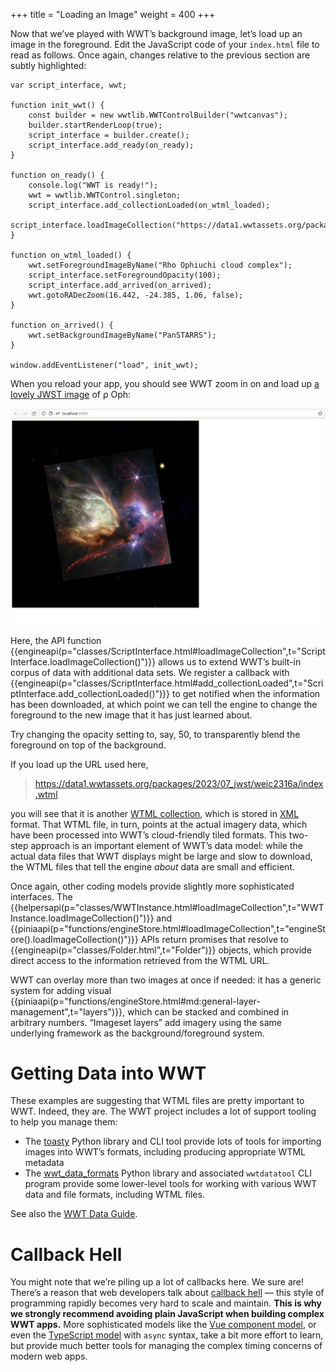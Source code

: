 +++
title = "Loading an Image"
weight = 400
+++

Now that we’ve played with WWT’s background image, let’s load up an image in the
foreground. Edit the JavaScript code of your `index.html` file to read as
follows. Once again, changes relative to the previous section are subtly
highlighted:
```js,hl_lines=13-14 17-22
var script_interface, wwt;

function init_wwt() {
    const builder = new wwtlib.WWTControlBuilder("wwtcanvas");
    builder.startRenderLoop(true);
    script_interface = builder.create();
    script_interface.add_ready(on_ready);
}

function on_ready() {
    console.log("WWT is ready!");
    wwt = wwtlib.WWTControl.singleton;
    script_interface.add_collectionLoaded(on_wtml_loaded);
    script_interface.loadImageCollection("https://data1.wwtassets.org/packages/2023/07_jwst/weic2316a/index.wtml");
}

function on_wtml_loaded() {
    wwt.setForegroundImageByName("Rho Ophiuchi cloud complex");
    script_interface.setForegroundOpacity(100);
    script_interface.add_arrived(on_arrived);
    wwt.gotoRADecZoom(16.442, -24.385, 1.06, false);
}

function on_arrived() {
    wwt.setBackgroundImageByName("PanSTARRS");
}

window.addEventListener("load", init_wwt);
```

When you reload your app, you should see WWT zoom in on and load up [a lovely
JWST image][weic2316a] of ρ Oph:

[weic2316a]: https://esawebb.org/images/weic2316a/

![WWT showing Rho Oph as imaged by JWST](rho-oph.jpg)

Here, the API function
{{engineapi(p="classes/ScriptInterface.html#loadImageCollection",t="ScriptInterface.loadImageCollection()")}}
allows us to extend WWT’s built-in corpus of data with additional data sets. We
register a callback with
{{engineapi(p="classes/ScriptInterface.html#add_collectionLoaded",t="ScriptInterface.add_collectionLoaded()")}}
to get notified when the information has been downloaded, at which point we can
tell the engine to change the foreground to the new image that it has just
learned about.

<div class="callout callout-note">

Try changing the opacity setting to, say, 50, to transparently blend the
foreground on top of the background.

</div>

If you load up the URL used here,

> <https://data1.wwtassets.org/packages/2023/07_jwst/weic2316a/index.wtml>

you will see that it is another [WTML collection][wtml], which is stored in
[XML] format. That WTML file, in turn, points at the actual imagery data, which
have been processed into WWT’s cloud-friendly tiled formats. This two-step
approach is an important element of WWT’s data model: while the actual data
files that WWT displays might be large and slow to download, the WTML files that
tell the engine *about* data are small and efficient.

[wtml]: https://docs.worldwidetelescope.org/data-guide/1/data-file-formats/collections/
[XML]: https://en.wikipedia.org/wiki/XML

<div class="callout callout-note">

Once again, other coding models provide slightly more sophisticated interfaces.
The
{{helpersapi(p="classes/WWTInstance.html#loadImageCollection",t="WWTInstance.loadImageCollection()")}}
and
{{piniaapi(p="functions/engineStore.html#loadImageCollection",t="engineStore().loadImageCollection()")}}
APIs return promises that resolve to
{{engineapi(p="classes/Folder.html",t="Folder")}} objects, which provide direct
access to the information retrieved from the WTML URL.

</div>

<div class="callout callout-note">

WWT can overlay more than two images at once if needed: it has a generic system
for adding visual
{{piniaapi(p="functions/engineStore.html#md:general-layer-management",t="layers")}},
which can be stacked and combined in arbitrary numbers. “Imageset layers” add
imagery using the same underlying framework as the background/foreground system.

</div>


# Getting Data into WWT

These examples are suggesting that WTML files are pretty important to WWT.
Indeed, they are. The WWT project includes a lot of support tooling to help you
manage them:

- The [toasty] Python library and CLI tool provide lots of tools for importing
  images into WWT’s formats, including producing appropriate WTML metadata
- The [wwt_data_formats] Python library and associated `wwtdatatool` CLI program
  provide some lower-level tools for working with various WWT data and file
  formats, including WTML files.

See also the [WWT Data Guide].

[toasty]: https://toasty.readthedocs.io/
[wwt_data_formats]: https://wwt-data-formats.readthedocs.io/
[WWT Data Guide]: https://docs.worldwidetelescope.org/data-guide/1/


# Callback Hell

You might note that we’re piling up a lot of callbacks here. We sure are!
There’s a reason that web developers talk about [callback
hell](https://www.geeksforgeeks.org/javascript/what-to-understand-callback-and-callback-hell-in-javascript/)
— this style of programming rapidly becomes very hard to scale and maintain.
**This is why we strongly recommend avoiding plain
JavaScript when building complex WWT apps.** More sophisticated models like the
[Vue component model](@/getting-started/vue-component-model.md), or even the
[TypeScript model](@/getting-started/bundled-typescript-model.md) with `async`
syntax, take a bit more effort to learn, but provide much better tools for
managing the complex timing concerns of modern web apps.
